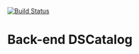 [![Build Status](https://travis-ci.org/RangelMoreira/dscatalog-bootcamp-devsuperior.svg?branch=main)](https://travis-ci.org/RangelMoreira/dscatalog-bootcamp-devsuperior)

#  Back-end DSCatalog



